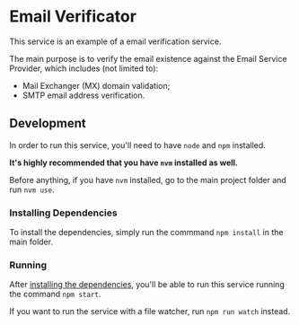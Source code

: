 # Email Verificator

This service is an example of a email verification service.

The main purpose is to verify the email existence against the Email Service Provider, which includes (not limited to):

- Mail Exchanger (MX) domain validation;
- SMTP email address verification.

## Development

In order to run this service, you'll need to have `node` and `npm` installed.

**It's highly recommended that you have `nvm` installed as well.**

Before anything, if you have `nvm` installed, go to the main project folder and run `nvm use`.

### Installing Dependencies

To install the dependencies, simply run the commmand `npm install` in the main folder.

### Running

After [installing the dependencies](#installing-dependencies), you'll be able to run this service running the command `npm start`.

If you want to run the service with a file watcher, run `npm run watch` instead.
